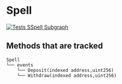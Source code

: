 # Spell
[![Tests SSpell Subgraph](https://github.com/Abracadabra-money/abracadabra-subgraph/actions/workflows/sspell-tests.yml/badge.svg)](https://github.com/Abracadabra-money/abracadabra-subgraph/actions/workflows/sspell-tests.yml)

## Methods that are tracked

```
Spell
└── events
    └── Deposit(indexed address,uint256)
    └── Withdraw(indexed address,uint256)
```
